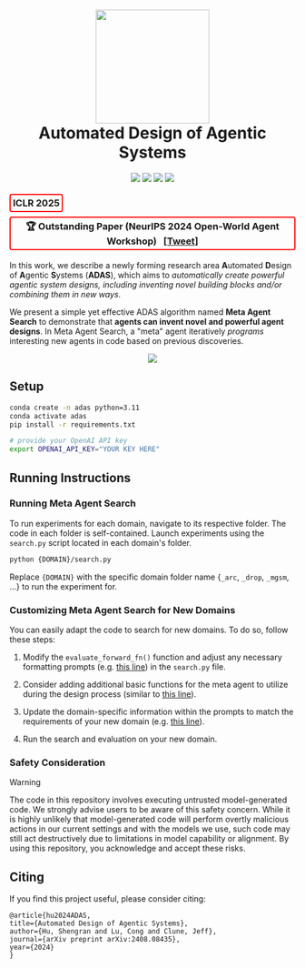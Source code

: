 <h1 align="center">
  <img src="misc/art_fig.png" width="200" /></a><br>
  <b>Automated Design of Agentic Systems</b><br>
</h1>

<p align="center">
  <a href="https://github.com/ShengranHu/ADAS/blob/main/LICENSE"><img src="https://img.shields.io/badge/License-Apache%202.0-blue.svg?style=for-the-badge"></a>
  <a href="https://arxiv.org/abs/2408.08435"><img src="https://img.shields.io/badge/arXiv-2408.08435-b31b1b.svg?logo=arxiv&style=for-the-badge"></a>
  <a href="https://www.shengranhu.com/ADAS/"><img src="https://img.shields.io/badge/-Website-%238D6748?style=for-the-badge&logo=Website&logoColor=white"></a>
  <a href="https://twitter.com/shengranhu/status/1825555341922480322"><img src="https://img.shields.io/badge/twitter-%230077B5.svg?&style=for-the-badge&logo=twitter&logoColor=white&color=00acee"></a>
</p>

<h3 align="center" style="display:inline-block; border:2px solid red; border-radius:4px; padding:4px; margin:4px 0;">
 <strong> ICLR 2025</strong><br>
</h3>
<h3 align="center" style="display:inline-block; border:2px solid red; border-radius:4px; padding:4px; margin:4px 0;">
  🏆 <strong>Outstanding Paper (NeurIPS 2024 Open-World Agent Workshop)</strong> 
  <a href="https://x.com/shengranhu/status/1868475359060226191" target="_blank" style="margin-left:8px;">[Tweet]</a>
</h3>

In this work, we describe a newly forming research area **A**utomated **D**esign of **A**gentic **S**ystems (**ADAS**), which aims to *automatically create powerful agentic system designs, including inventing novel building blocks and/or combining them in new ways.*


We present a simple yet effective ADAS algorithm named **Meta Agent Search** to demonstrate that **agents can invent novel and powerful agent designs**. In Meta Agent Search, a "meta" agent iteratively *programs* interesting new agents in code based on previous discoveries.


<p align="center">
<img src="misc/algo.png"/></a><br>
</p>

## Setup
```bash
conda create -n adas python=3.11
conda activate adas
pip install -r requirements.txt

# provide your OpenAI API key
export OPENAI_API_KEY="YOUR KEY HERE"
```

## Running Instructions

### Running Meta Agent Search

To run experiments for each domain, navigate to its respective folder. The code in each folder is self-contained. Launch experiments using the `search.py` script located in each domain's folder.

```bash
python {DOMAIN}/search.py
```

Replace `{DOMAIN}` with the specific domain folder name {`_arc`, `_drop`, `_mgsm`, ...} to run the experiment for.

### Customizing Meta Agent Search for New Domains

You can easily adapt the code to search for new domains. To do so, follow these steps:

1. Modify the `evaluate_forward_fn()` function and adjust any necessary formatting prompts (e.g. [this line](https://github.com/ShengranHu/ADAS/blob/main/_mmlu/search.py#L89)) in the `search.py` file. 

2. Consider adding additional basic functions for the meta agent to utilize during the design process (similar to [this line](https://github.com/ShengranHu/ADAS/blob/main/_arc/search.py#L161)).

3. Update the domain-specific information within the prompts to match the requirements of your new domain (e.g. [this line](https://github.com/ShengranHu/ADAS/blob/main/_mmlu/mmlu_prompt.py#L229)).

4. Run the search and evaluation on your new domain.

### Safety Consideration
> [!WARNING]  
> The code in this repository involves executing untrusted model-generated code. We strongly advise users to be aware of this safety concern. While it is highly unlikely that model-generated code will perform overtly malicious actions in our current settings and with the models we use, such code may still act destructively due to limitations in model capability or alignment. By using this repository, you acknowledge and accept these risks.


## Citing
If you find this project useful, please consider citing:
```
@article{hu2024ADAS,
title={Automated Design of Agentic Systems},
author={Hu, Shengran and Lu, Cong and Clune, Jeff},
journal={arXiv preprint arXiv:2408.08435},
year={2024}
}
```
